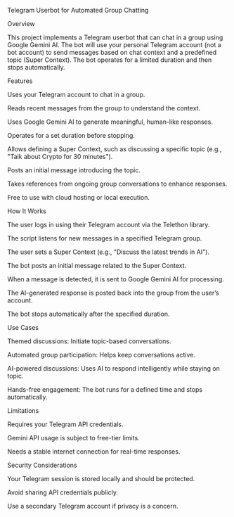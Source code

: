 Telegram Userbot for Automated Group Chatting

Overview

This project implements a Telegram userbot that can chat in a group using Google Gemini AI. The bot will use your personal Telegram account (not a bot account) to send messages based on chat context and a predefined topic (Super Context). The bot operates for a limited duration and then stops automatically.

Features

Uses your Telegram account to chat in a group.

Reads recent messages from the group to understand the context.

Uses Google Gemini AI to generate meaningful, human-like responses.

Operates for a set duration before stopping.

Allows defining a Super Context, such as discussing a specific topic (e.g., "Talk about Crypto for 30 minutes").

Posts an initial message introducing the topic.

Takes references from ongoing group conversations to enhance responses.

Free to use with cloud hosting or local execution.

How It Works

The user logs in using their Telegram account via the Telethon library.

The script listens for new messages in a specified Telegram group.

The user sets a Super Context (e.g., "Discuss the latest trends in AI").

The bot posts an initial message related to the Super Context.

When a message is detected, it is sent to Google Gemini AI for processing.

The AI-generated response is posted back into the group from the user’s account.

The bot stops automatically after the specified duration.

Use Cases

Themed discussions: Initiate topic-based conversations.

Automated group participation: Helps keep conversations active.

AI-powered discussions: Uses AI to respond intelligently while staying on topic.

Hands-free engagement: The bot runs for a defined time and stops automatically.

Limitations

Requires your Telegram API credentials.

Gemini API usage is subject to free-tier limits.

Needs a stable internet connection for real-time responses.

Security Considerations

Your Telegram session is stored locally and should be protected.

Avoid sharing API credentials publicly.

Use a secondary Telegram account if privacy is a concern.

